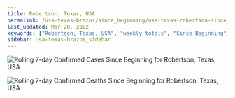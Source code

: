 ```yaml
---
title: Robertson, Texas, USA
permalink: /usa-texas-brazos/since_beginning/usa-texas-robertson-since_beginning.html
last_updated: Mar 20, 2022
keywords: ["Robertson, Texas, USA", "weekly totals", "Since Beginning"]
sidebar: usa-texas-brazos_sidebar
---
```


![Rolling 7-day Confirmed Cases Since Beginning for Robertson, Texas, USA](/covid_tracker/images/graphs/usa-texas-robertson-rolling_7_days_confirmed-since_beginning_graph.png)

![Rolling 7-day Confirmed Deaths Since Beginning for Robertson, Texas, USA](/covid_tracker/images/graphs/usa-texas-robertson-rolling_7_days_deaths-since_beginning_graph.png)
